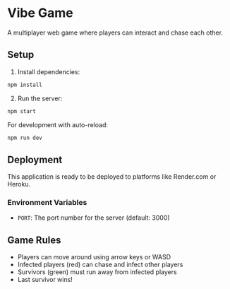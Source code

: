 # Vibe Game

A multiplayer web game where players can interact and chase each other.

## Setup

1. Install dependencies:
```bash
npm install
```

2. Run the server:
```bash
npm start
```

For development with auto-reload:
```bash
npm run dev
```

## Deployment

This application is ready to be deployed to platforms like Render.com or Heroku.

### Environment Variables

- `PORT`: The port number for the server (default: 3000)

## Game Rules

- Players can move around using arrow keys or WASD
- Infected players (red) can chase and infect other players
- Survivors (green) must run away from infected players
- Last survivor wins! 